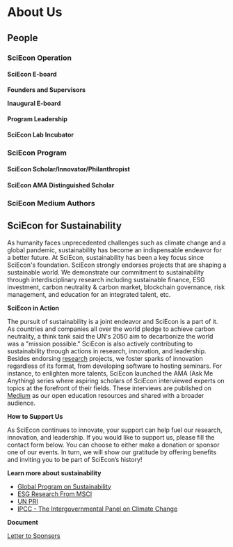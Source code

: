 # About Us 

## People

### SciEcon Operation

#### SciEcon E-board

**Founders and Supervisors**

**Inaugural E-board**


#### Program Leadership

**SciEcon Lab Incubator**

### SciEcon Program

#### SciEcon Scholar/Innovator/Philanthropist

#### SciEcon AMA Distinguished Scholar

### SciEcon Medium Authors 

## SciEcon for Sustainability

As humanity faces unprecedented challenges such as climate change and a global pandemic, sustainability has become an indispensable endeavor for a better future. At SciEcon, sustainability has been a key focus since SciEcon's foundation. SciEcon strongly endorses projects that are shaping a sustainable world. We demonstrate our commitment to sustainability through interdisciplinary research including sustainable finance, ESG investment, carbon neutrality & carbon market, blockchain governance, risk management, and education for an integrated talent, etc. 

**SciEcon in Action**

The pursuit of sustainability is a joint endeavor and SciEcon is a part of it. As countries and companies all over the world pledge to achieve carbon neutrality, a think tank said the UN's 2050 aim to decarbonize the world was a "mission possible." SciEcon is also actively contributing to sustainability through actions in research, innovation, and leadership. Besides endorsing [research](https://medium.com/sciecon-research) projects, we foster sparks of innovation regardless of its format, from developing software to hosting seminars. For instance, to enlighten more talents, SciEcon launched the AMA (Ask Me Anything) series where aspiring scholars of SciEcon interviewed experts on topics at the forefront of their fields. These interviews are published on [Medium](https://medium.com/sciecon-ama) as our open education resources and shared with a broader audience. 

**How to Support Us**

As SciEcon continues to innovate, your support can help fuel our research, innovation, and leadership. If you would like to support us, please fill the contact form below. You can choose to either make a donation or sponsor one of our events. In turn, we will show our gratitude by offering benefits and inviting you to be part of SciEcon’s history!

**Learn more about sustainability**

- [Global Program on Sustainability](https://www.worldbank.org/en/programs/global-program-on-sustainability)
- [ESG Research From MSCI](https://www.msci.com/research/esg-research)
- [UN PRI](https://www.unpri.org/) 
- [IPCC - The Intergovernmental Panel on Climate Change](https://www.ipcc.ch/)

**Document**

[Letter to Sponsers](https://docs.google.com/document/d/1SefMQPSSfD4DDY9mMDY4h-UkykCDLHqi/edit?usp=sharing&ouid=110463569848153678911&rtpof=true&sd=true)